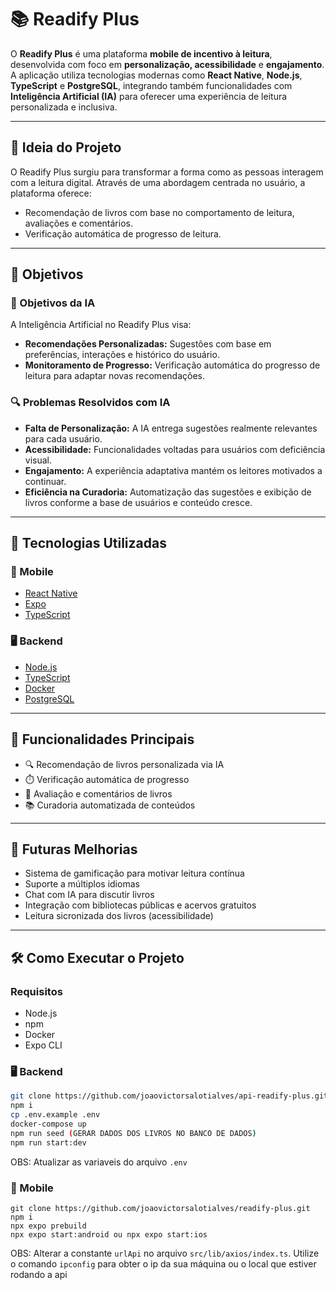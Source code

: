# 📚 Readify Plus

O **Readify Plus** é uma plataforma **mobile de incentivo à leitura**, desenvolvida com foco em **personalização, acessibilidade** e **engajamento**. A aplicação utiliza tecnologias modernas como **React Native**, **Node.js**, **TypeScript** e **PostgreSQL**, integrando também funcionalidades com **Inteligência Artificial (IA)** para oferecer uma experiência de leitura personalizada e inclusiva.

---

## 🚀 Ideia do Projeto

O Readify Plus surgiu para transformar a forma como as pessoas interagem com a leitura digital. Através de uma abordagem centrada no usuário, a plataforma oferece:

- Recomendação de livros com base no comportamento de leitura, avaliações e comentários.
- Verificação automática de progresso de leitura.

---

## 🎯 Objetivos

### 🎯 Objetivos da IA

A Inteligência Artificial no Readify Plus visa:

- **Recomendações Personalizadas:** Sugestões com base em preferências, interações e histórico do usuário.
- **Monitoramento de Progresso:** Verificação automática do progresso de leitura para adaptar novas recomendações.

### 🔍 Problemas Resolvidos com IA

- **Falta de Personalização:** A IA entrega sugestões realmente relevantes para cada usuário.
- **Acessibilidade:** Funcionalidades voltadas para usuários com deficiência visual.
- **Engajamento:** A experiência adaptativa mantém os leitores motivados a continuar.
- **Eficiência na Curadoria:** Automatização das sugestões e exibição de livros conforme a base de usuários e conteúdo cresce.

---

## 🧪 Tecnologias Utilizadas

### 📱 Mobile

- [React Native](https://reactnative.dev/)
- [Expo](https://expo.dev/)
- [TypeScript](https://www.typescriptlang.org/)

### 🖥️ Backend

- [Node.js](https://nodejs.org/)
- [TypeScript](https://www.typescriptlang.org/)
- [Docker](https://www.docker.com/)
- [PostgreSQL](https://www.postgresql.org/)

---

## 📌 Funcionalidades Principais

- 🔍 Recomendação de livros personalizada via IA
- ⏱️ Verificação automática de progresso
- 📝 Avaliação e comentários de livros
- 📚 Curadoria automatizada de conteúdos

---

## 🧠 Futuras Melhorias

- Sistema de gamificação para motivar leitura contínua
- Suporte a múltiplos idiomas
- Chat com IA para discutir livros
- Integração com bibliotecas públicas e acervos gratuitos
- Leitura sicronizada dos livros (acessibilidade)

---

## 🛠️ Como Executar o Projeto

### Requisitos

- Node.js
- npm
- Docker
- Expo CLI

### 🖥️ Backend

```bash
git clone https://github.com/joaovictorsalotialves/api-readify-plus.git
npm i
cp .env.example .env
docker-compose up
npm run seed (GERAR DADOS DOS LIVROS NO BANCO DE DADOS)
npm run start:dev
```

OBS: Atualizar as variaveis do arquivo `.env`

### 📱 Mobile

```
git clone https://github.com/joaovictorsalotialves/readify-plus.git
npm i
npx expo prebuild
npx expo start:android ou npx expo start:ios
```

OBS: Alterar a constante `urlApi` no arquivo `src/lib/axios/index.ts`. Utilize o comando `ipconfig` para obter o ip da sua máquina ou o local que estiver rodando a api

